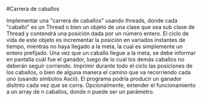 #Carrera de caballos

Implementar una "carrera de caballos" usando threads, donde cada "caballo" es un Thread o bien un objeto de una clase que sea sub clase de Thread 
y contendrá una posición dada por un número entero. El ciclo de vida de este objeto es incrementar la posición en variados instantes de tiempo, 
mientras no haya llegado a la meta, la cual es simplemente un entero prefijado. Una vez que un caballo llegue a la meta, se debe informar en 
pantalla cuál fue el ganador, luego de lo cual los demás caballos no deberán seguir corriendo. Imprimir durante todo el ciclo las posiciones de 
los caballos, o bien de alguna manera el camino que va recorriendo cada uno (usando símbolos Ascii). El programa podría producir un ganador disitnto cada vez que se corra. Opcionalmente, extender el funcionamiento a un array de n caballos, donde n puede ser un parámetro.